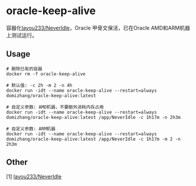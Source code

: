 # oracle-keep-alive

容器化[layou233/NeverIdle](https://github.com/layou233/NeverIdle)，Oracle 甲骨文保活，已在Oracle AMD和ARM机器上测试运行。

## Usage

```shell
# 删除已有的容器
docker rm -f oracle-keep-alive

# 默认值: -c 2h -m 2 -n 4h
docker run -idt --name oracle-keep-alive --restart=always domizhang/oracle-keep-alive:latest

# 自定义参数: AMD机器，不要额外消耗内存占用
docker run -idt --name oracle-keep-alive --restart=always domizhang/oracle-keep-alive:latest /app/NeverIdle -c 1h17m -n 2h3m

# 自定义参数: ARM机器
docker run -idt --name oracle-keep-alive --restart=always domizhang/oracle-keep-alive:latest /app/NeverIdle -c 1h17m -m 2 -n 2h3m
```

## Other

[1] [layou233/NeverIdle](https://github.com/layou233/NeverIdle)